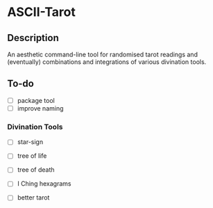 # ASCII-Tarot
## Description
An aesthetic command-line tool for randomised tarot readings and (eventually)
combinations and integrations of various divination tools.

## To-do

- [ ] package tool
- [ ] improve naming

### Divination Tools
- [ ] star-sign 
- [ ] tree of life 
- [ ] tree of death 
- [ ] I Ching hexagrams
- [ ] better tarot

